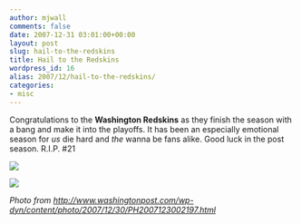 ```yaml
---
author: mjwall
comments: false
date: 2007-12-31 03:01:00+00:00
layout: post
slug: hail-to-the-redskins
title: Hail to the Redskins
wordpress_id: 16
alias: 2007/12/hail-to-the-redskins/
categories:
- misc
---
```


Congratulations to the **Washington Redskins** as they finish the season with a bang and make it into the playoffs.  It has been an especially emotional season for _us_ die hard and _the_ wanna be fans alike.  Good luck in the post season.  R.I.P. #21

![](http://media3.washingtonpost.com/wp-dyn/content/photo/2007/12/30/PH2007123002197.jpg)

![](http://www.mjwall.com/files/PortisTribute.jpg)

_Photo from http://www.washingtonpost.com/wp-dyn/content/photo/2007/12/30/PH2007123002197.html_

